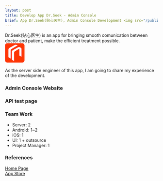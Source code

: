 ```yaml
---
layout: post
title: Develop App Dr.Seek - Admin Console 
brief: App Dr.Seek(贴心医生), Admin Console Development <img src="/public/img/drseek-icon.png" width="64px"/>
---
```


Dr.Seek(贴心医生) is an app for bringing smooth comunication between doctor and patient, make the efficient treatment possible.<br>
<img src="/public/img/drseek-icon.png" width="64px"/>

As the server side engineer of this app, I am going to share my experience of the development.

### Admin Console Website


### API test page


### Team Work

- Server: 2
- Android: 1~2
- iOS: 1
- UI: 1 + outsource
- Project Manager: 1

### References
[Home Page <i class="fa fa-link"></i>](http://www.tiexinyisheng.com)<br>
[App Store <i class="fa fa-link"></i>](https://itunes.apple.com/us/app/tie-xin-yi-sheng/id934643717?mt=8)

